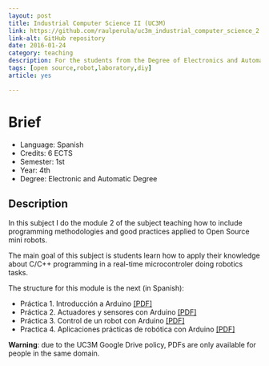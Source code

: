 ```yaml
---
layout: post
title: Industrial Computer Science II (UC3M)
link: https://github.com/raulperula/uc3m_industrial_computer_science_2.git
link-alt: GitHub repository
date: 2016-01-24
category: teaching
description: For the students from the Degree of Electronics and Automation
tags: [open source,robot,laboratory,diy]
article: yes

---
```


# Brief

* Language: Spanish
* Credits: 6 ECTS
* Semester: 1st
* Year: 4th
* Degree: Electronic and Automatic Degree

## Description

In this subject I do the module 2 of the subject teaching how to include programming methodologies and good practices applied to Open Source mini robots.

The main goal of this subject is students learn how to apply their knowledge about C/C++ programming in a real-time microcontroler doing robotics tasks.

The structure for this module is the next  (in Spanish):

* Práctica 1. Introducción a Arduino [[PDF]](https://drive.google.com/open?id=0B7z0K9SklIP_NXFGS3ZEMDJRbTg)
* Práctica 2. Actuadores y sensores con Arduino [[PDF]](https://drive.google.com/open?id=0B7z0K9SklIP_NXFGS3ZEMDJRbTg)
* Práctica 3. Control de un robot con Arduino [[PDF]](https://drive.google.com/open?id=0B7z0K9SklIP_dk1hckVoZW5fS1k)
* Practica 4. Aplicaciones prácticas de robótica con Arduino [[PDF]](https://drive.google.com/open?id=0B7z0K9SklIP_Nndscmt0TUVYQUk)

**Warning**: due to the UC3M Google Drive policy, PDFs are only available for people in the same domain.
